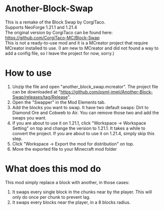 # Another-Block-Swap
This is a remake of the Block Swap by CorgiTaco.<br>
Supports NeoForge 1.21.1 and 1.21.4<br>
The original version by CorgiTaco can be found here: https://github.com/CorgiTaco-MC/Block-Swap<br>
This is not a ready-to-use mod and it is a MCreator project that require MCreator installed to use. (I am new to MCreator and did not found a way to add a config file, so I leave the project for now, sorry.)

# How to use
1. Unzip the file and open "another_block_swap.mcreator". The project file can be downloaded at "https://github.com/psml-imeji/Another-Block-Swap/releases/tag/Release".
2. Open the "Swapper" in the Mod Elements tab.
3. Add the blocks you want to swap. It have two default swaps: Dirt to Diamond Ore and Cobweb to Air. You can remove those two and add the swaps you want.
4. If you are about to use it on 1.21.1, click "Workspace -> Workspace Setting" on top and change the version to 1.21.1. It takes a while to convert the project. If you are about to use it on 1.21.4, simply skip this step.
5. Click "Workspace -> Export the mod for distribution" on top.
6. Move the exported file to your Minecraft mod folder

# What does this mod do
This mod simply replace a block with another, in those cases:
1. It swaps every single block in the chunks near by the player. This will only do once per chunk to prevent lag.
2. It swaps every blocks near the player, in a 8 blocks radius.
